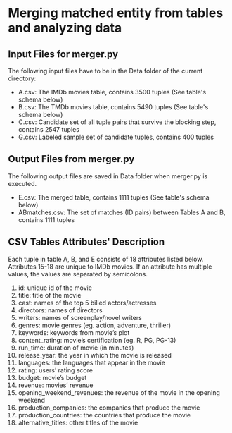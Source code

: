 # Merging matched entity from tables and analyzing data
## Input Files for merger.py
The following input files have to be in the Data folder of the current directory: 
- A.csv: The IMDb movies table, contains 3500 tuples (See table's schema below)
- B.csv: The TMDb movies table, contains 5490 tuples (See table's schema below)
- C.csv: Candidate set of all tuple pairs that survive the blocking step, contains 2547 tuples
- G.csv: Labeled sample set of candidate tuples, contains 400 tuples
## Output Files from merger.py
The following output files are saved in Data folder when merger.py is executed. 
- E.csv: The merged table, contains 1111 tuples (See table's schema below)
- ABmatches.csv: The set of matches (ID pairs) between Tables A and B, contains 1111 tuples
## CSV Tables Attributes' Description
Each tuple in table A, B, and E consists of 18 attributes listed below. Attributes 15-18 are unique to IMDb movies. If an attribute has multiple values, the values are separated by semicolons.
1. id: unique id of the movie
2. title: title of the movie
3. cast:	names of the top 5 billed actors/actresses
4. directors: names of directors
5. writers: names of screenplay/novel writers
6. genres:	movie genres (eg. action, adventure, thriller)
7. keywords:	keywords from movie’s plot
8. content_rating:	movie’s certification (eg. R, PG, PG-13)
9. run_time: duration of movie (in minutes)
10. release_year:	the year in which the movie is released
11. languages: the languages that appear in the movie
12. rating:	users’ rating score
13. budget:	movie’s budget
14. revenue: movies’ revenue
15. opening_weekend_revenues: the revenue of the movie in the opening weekend
16. production_companies: the companies that produce the movie
17. production_countries:	the countries that produce the movie
18. alternative_titles:	other titles of the movie


